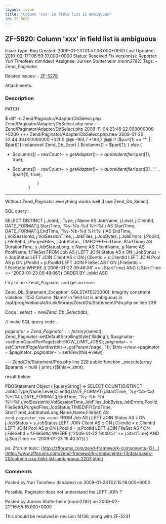 ```yaml
---
layout: issue
title: "Column 'xxx' in field list is ambiguous"
id: ZF-5620
---
```


ZF-5620: Column 'xxx' in field list is ambiguous 
-------------------------------------------------

 Issue Type: Bug Created: 2009-01-23T01:57:08.000+0000 Last Updated: 2010-02-17T06:59:37.000+0000 Status: Resolved Fix version(s): 
 Reporter:  Yuri Timofeev (tim4dev)  Assignee:  Jurrien Stutterheim (norm2782)  Tags: - Zend\_Paginator
 
 Related issues: - [ZF-5278](/issues/browse/ZF-5278)
 
 Attachments: 
### Description

PATCH:

$ diff -u Zend/Paginator/Adapter/DbSelect.php Zend/Paginator/Adapter/DbSelect.php.new --- Zend/Paginator/Adapter/DbSelect.php 2008-11-04 23:49:22.000000000 +0200 +++ Zend/Paginator/Adapter/DbSelect.php.new 2009-01-26 22:44:30.000000000 +0200 @@ -163,7 +163,7 @@ if ($part[1] == '\*' || $part[1] instanceof Zend\_Db\_Expr) { $columns[] = $part[1]; } else {

- $columns[] = $rowCount->getAdapter()->quoteIdentifier($part[1], true);
- $columns[] = $rowCount->getAdapter()->quoteIdentifier($part[0] . '.' . $part[1], true);
    
                 }
             }

- - - - - -

Without Zend\_Paginator everything works well (I use Zend\_Db\_Select).

SQL query :

SELECT DISTINCT j.JobId, j.Type, j.Name AS JobName, j.Level, j.ClientId, DATE\_FORMAT(j.StartTime, '%y-%b-%d %H:%i') AS StartTime, DATE\_FORMAT(j.EndTime, '%y-%b-%d %H:%i') AS EndTime, j.VolSessionId, j.VolSessionTime, j.JobFiles, j.JobBytes, j.JobErrors, j.PoolId, j.FileSetId, j.PurgedFiles, j.JobStatus, TIMEDIFF(EndTime, StartTime) AS DurationTime, s.JobStatusLong, c.Name AS ClientName, p.Name AS PoolName, f.FileSet FROM Job AS j LEFT JOIN Status AS s ON j.JobStatus = s.JobStatus LEFT JOIN Client AS c ON j.ClientId = c.ClientId LEFT JOIN Pool AS p ON j.PoolId = p.PoolId LEFT JOIN FileSet AS f ON j.FileSetId = f.FileSetId WHERE (('2008-01-22 09:48:06' <= j.StartTime) AND (j.StartTime <= '2009-01-23 09:48:06')) ORDER BY JobId ASC

I try to use Zend\_Paginator and get an error:

Zend\_Db\_Statement\_Exception: SQLSTATE[23000]: Integrity constraint violation: 1052 Column 'Name' in field list is ambiguous in /opt/prog/webacula/trunk/library/Zend/Db/Statement/Pdo.php on line 238

Code : $select = new Zend\_Db\_Select($db);

// make SQL query code ...

$paginator = Zend\_Paginator::factory($select); Zend\_Paginator::setDefaultScrollingStyle('Sliding'); $paginator->setItemCountPerPage(self::ROW\_LIMIT\_JOBS); $paginator->setCurrentPageNumber($this->\_getParam('page', 1)); $this->view->paginator = $paginator; $paginator->setView($this->view);

--- Zend/Db/Statement/Pdo.php line 228 public function \_execute(array $params = null) { print\_r($this->\_stmt);

result below:

PDOStatement Object ( [queryString] => SELECT COUNT(DISTINCT JobId,Type,Name,Level,ClientId,DATE\_FORMAT(j.StartTime, '%y-%b-%d %H:%i'),DATE\_FORMAT(j.EndTime, '%y-%b-%d %H:%i'),VolSessionId,VolSessionTime,JobFiles,JobBytes,JobErrors,PoolId,FileSetId,PurgedFiles,JobStatus,TIMEDIFF(EndTime, StartTime),JobStatusLong,Name,Name,FileSet) AS `zend_paginator_row_count` FROM Job AS j LEFT JOIN Status AS s ON j.JobStatus = s.JobStatus LEFT JOIN Client AS c ON j.ClientId = c.ClientId LEFT JOIN Pool AS p ON j.PoolId = p.PoolId LEFT JOIN FileSet AS f ON j.FileSetId = f.FileSetId WHERE (('2008-01-22 19:40:51' <= j.StartTime) AND (j.StartTime <= '2009-01-23 19:40:51')) )

ps. Zforum topic: [http://zfforums.com/zend-framework-components-13/…](http://www.zfforums.com/zend-framework-components-13/databases-20/column-xxx-field-list-ambiguous-2203.html)

 

 

### Comments

Posted by Yuri Timofeev (tim4dev) on 2009-01-23T02:15:18.000+0000

Possible, Paginator does not understand the LEFT JOIN ?

 

 

Posted by Jurrien Stutterheim (norm2782) on 2009-02-21T16:55:16.000+0000

This should be resolved in revision 14136, along with ZF-5231

 

 